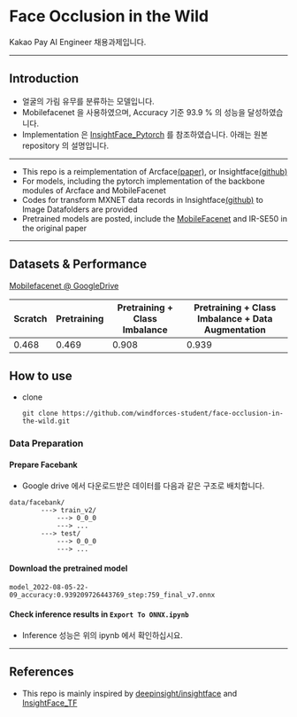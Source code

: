 # Face Occlusion in the Wild
Kakao Pay AI Engineer 채용과제입니다.

------

## Introduction
- 얼굴의 가림 유무를 분류하는 모델입니다.
- Mobilefacenet 을 사용하였으며, Accuracy 기준 93.9 % 의 성능을 달성하였습니다.
- Implementation 은 [InsightFace_Pytorch](https://github.com/TreB1eN/InsightFace_Pytorch) 를 참조하였습니다. 아래는 원본 repository 의 설명입니다.
------
- This repo is a reimplementation of Arcface[(paper)](https://arxiv.org/abs/1801.07698), or Insightface[(github)](https://github.com/deepinsight/insightface)
- For models, including the pytorch implementation of the backbone modules of Arcface and MobileFacenet
- Codes for transform MXNET data records in Insightface[(github)](https://github.com/deepinsight/insightface) to Image Datafolders are provided
- Pretrained models are posted, include the [MobileFacenet](https://arxiv.org/abs/1804.07573) and IR-SE50 in the original paper
------

## Datasets & Performance
[Mobilefacenet @ GoogleDrive](https://drive.google.com/drive/folders/1uYuCbup6C4r26yRMpFp_3O8cUczsgiVI?usp=sharing)

| Scratch | Pretraining | Pretraining + Class Imbalance | Pretraining + Class Imbalance + Data Augmentation | 
|----|----|----|----|
| 0.468 | 0.469 | 0.908 | 0.939                                             |

## How to use

- clone

  ```
  git clone https://github.com/windforces-student/face-occlusion-in-the-wild.git
  ```

### Data Preparation

#### Prepare Facebank
- Google drive 에서 다운로드받은 데이터를 다음과 같은 구조로 배치합니다.
```text
data/facebank/
        ---> train_v2/
            ---> 0_0_0
            ---> ...
        ---> test/
            ---> 0_0_0
            ---> ...
```

#### Download the pretrained model
```text
model_2022-08-05-22-09_accuracy:0.939209726443769_step:759_final_v7.onnx
```
#### Check inference results in `Export To ONNX.ipynb`
- Inference 성능은 위의 ipynb 에서 확인하십시요.

------

## References
- This repo is mainly inspired by [deepinsight/insightface](https://github.com/deepinsight/insightface) and [InsightFace_TF](https://github.com/auroua/InsightFace_TF)
